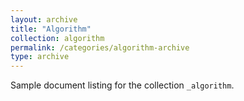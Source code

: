 ```yaml
---
layout: archive
title: "Algorithm"
collection: algorithm
permalink: /categories/algorithm-archive
type: archive
---
```


Sample document listing for the collection `_algorithm`.